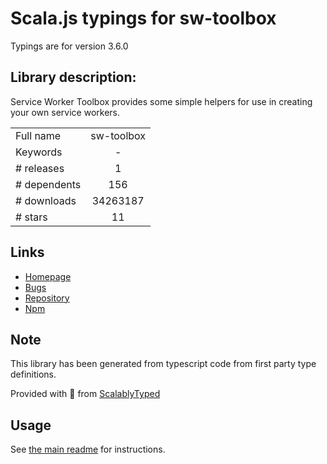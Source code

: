 
# Scala.js typings for sw-toolbox

Typings are for version 3.6.0

## Library description:
Service Worker Toolbox provides some simple helpers for use in creating your own service workers.

|                    |                 |
| ------------------ | :-------------: |
| Full name          | sw-toolbox |
| Keywords           | - |
| # releases         | 1 |
| # dependents       | 156 |
| # downloads        | 34263187 |
| # stars            | 11 |

## Links
- [Homepage](https://github.com/GoogleChrome/sw-toolbox#readme)
- [Bugs](https://github.com/GoogleChrome/sw-toolbox/issues)
- [Repository](https://github.com/GoogleChrome/sw-toolbox)
- [Npm](https://www.npmjs.com/package/sw-toolbox)
    


## Note
This library has been generated from typescript code from first party type definitions.

Provided with :purple_heart: from [ScalablyTyped](https://github.com/oyvindberg/ScalablyTyped)

## Usage
See [the main readme](../../readme.md) for instructions.



